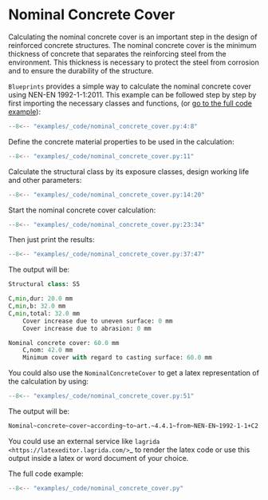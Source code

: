 # Nominal Concrete Cover

Calculating the nominal concrete cover is an important step in the design of reinforced concrete structures.
The nominal concrete cover is the minimum thickness of concrete that separates the reinforcing steel from the environment.
This thickness is necessary to protect the steel from corrosion and to ensure the durability of the structure.

`Blueprints` provides a simple way to calculate the nominal concrete cover using NEN-EN 1992-1-1:2011.
This example can be followed step by step by first importing the necessary classes and functions, (or [go to the full code example](#full-code-example)):

```python
--8<-- "examples/_code/nominal_concrete_cover.py:4:8"
```

Define the concrete material properties to be used in the calculation:

```python
--8<-- "examples/_code/nominal_concrete_cover.py:11"
```

Calculate the structural class by its exposure classes, design working life and other parameters:

```python
--8<-- "examples/_code/nominal_concrete_cover.py:14:20"
```

Start the nominal concrete cover calculation:

```python
--8<-- "examples/_code/nominal_concrete_cover.py:23:34"
```

Then just print the results:

```python
--8<-- "examples/_code/nominal_concrete_cover.py:37:47"
```

The output will be:

```python
Structural class: S5

C,min,dur: 20.0 mm
C,min,b: 32.0 mm
C,min,total: 32.0 mm
    Cover increase due to uneven surface: 0 mm
    Cover increase due to abrasion: 0 mm

Nominal concrete cover: 60.0 mm
    C,nom: 42.0 mm
    Minimum cover with regard to casting surface: 60.0 mm
```

You could also use the `NominalConcreteCover` to get a latex representation of the calculation by using:

```python
--8<-- "examples/_code/nominal_concrete_cover.py:51"
```

The output will be:

```latex
Nominal~concrete~cover~according~to~art.~4.4.1~from~NEN-EN~1992-1-1+C2:2011:\newline~\max~\left\{Nominal~concrete~cover~according~to~art.~4.4.1~(c_{nom});~Minimum~cover~with~regard~to~casting~surface~according~to~art.~4.4.1.3~(4)\right\}\newline~=~\max~\left\{42.0;~60.0\right\}~=~60.0~mm\newline~\newline~Where:\newline~c_{nom}~=~c_{min,total}+\Delta~c_{dev}~=~32.0+10~=~42.0~mm\newline~\Delta~c_{dev}~is~determined~according~to~art.~4.4.1.3~(1)\newline~c_{min,total}~=~c_{min}~+~\Delta~c_{uneven~surface}~~+~\Delta~c_{abrasion~class}~=~32.0~+~0~+~0~=~32.0~mm\newline~\Delta~c_{uneven~surface}~and~\Delta~c_{abrasion~class}~are~determined~according~to~art.~4.4.1.2~(11)~and~(13)\newline~c_{min}~=~\max~\left\{c_{min,b};~c_{min,dur}+\Delta~c_{dur,\gamma}-\Delta~c_{dur,st}-\Delta~c_{dur,add};~10~\text{mm}\right\}~=~\max~\left\{32.0;~20.0+10-0-0;~10\right\}~=~32.0~mm\newline~\Delta~c_{dur,\gamma}~,~\Delta~c_{dur,st}~and~\Delta~c_{dur,add}~are~determined~according~to~art.~4.4.1.2~(6),~(7)~and~(8)\newline~c_{min,b}~is~determined~according~to~table~4.2~based~on~(equivalent)~rebar~diameter~=~32~=~32~mm\newline~c_{min,dur}~is~determined~according~to~table~4.3~based~on~structural~class~S5~\&~exposure~classes~(XC1)~=~20~mm
```

You could use an external service like `lagrida <https://latexeditor.lagrida.com/>`_ to render the latex code or use this output inside a latex or word document of your choice.

<a name="full-code-example">
The full code example:

```python
--8<-- "examples/_code/nominal_concrete_cover.py"
```
</a>
